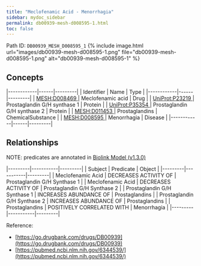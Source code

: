 ```yaml
---
title: "Meclofenamic Acid - Menorrhagia"
sidebar: mydoc_sidebar
permalink: db00939-mesh-d008595-1.html
toc: false 
---
```



Path ID: `DB00939_MESH_D008595_1`
{% include image.html url="images/db00939-mesh-d008595-1.png" file="db00939-mesh-d008595-1.png" alt="db00939-mesh-d008595-1" %}

## Concepts

|------------|------|---------|
| Identifier | Name | Type    |
|------------|------|---------|
| <a href="https://identifiers.org/MESH:D008469">MESH:D008469 </a> | Meclofenamic acid | Drug |
| <a href="https://identifiers.org/UniProt:P23219">UniProt:P23219 </a> | Prostaglandin G/H synthase 1 | Protein |
| <a href="https://identifiers.org/UniProt:P35354">UniProt:P35354 </a> | Prostaglandin G/H synthase 2 | Protein |
| <a href="https://identifiers.org/MESH:D011453">MESH:D011453 </a> | Prostaglandins | ChemicalSubstance |
| <a href="https://identifiers.org/MESH:D008595">MESH:D008595 </a> | Menorrhagia | Disease |
|------------|------|---------|

## Relationships


NOTE: predicates are annotated in <a href="https://github.com/biolink/biolink-model/releases/tag/v1.3.0">Biolink Model (v1.3.0)</a>

|---------|-----------|---------|
| Subject | Predicate | Object  |
|---------|-----------|---------|
| Meclofenamic Acid | DECREASES ACTIVITY OF | Prostaglandin G/H Synthase 1 |
| Meclofenamic Acid | DECREASES ACTIVITY OF | Prostaglandin G/H Synthase 2 |
| Prostaglandin G/H Synthase 1 | INCREASES ABUNDANCE OF | Prostaglandins |
| Prostaglandin G/H Synthase 2 | INCREASES ABUNDANCE OF | Prostaglandins |
| Prostaglandins | POSITIVELY CORRELATED WITH | Menorrhagia |
|---------|-----------|---------|

Reference: 
  - [https://go.drugbank.com/drugs/DB00939](https://go.drugbank.com/drugs/DB00939)
  - [https://pubmed.ncbi.nlm.nih.gov/6344539/](https://pubmed.ncbi.nlm.nih.gov/6344539/)

